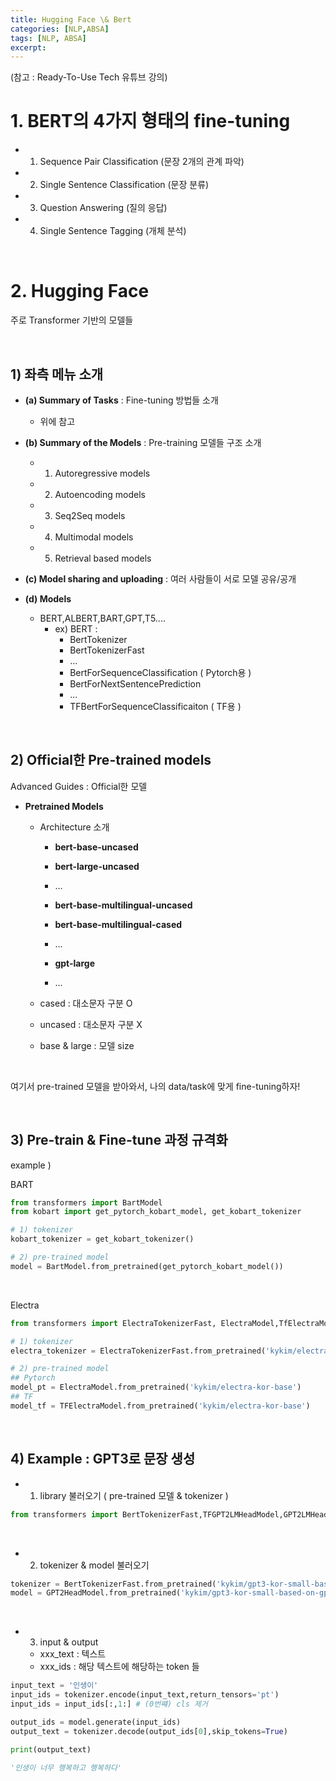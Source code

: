 ```yaml
---
title: Hugging Face \& Bert
categories: [NLP,ABSA]
tags: [NLP, ABSA]
excerpt: 
---
```


(참고 : Ready-To-Use Tech 유튜브 강의)

# 1. BERT의 4가지 형태의 fine-tuning

- 1) Sequence Pair Classification (문장 2개의 관계 파악)
- 2) Single Sentence Classification (문장 분류)
- 3) Question Answering (질의 응답)
- 4) Single Sentence Tagging (개체 분석)

<br>

# 2. Hugging Face

주로 Transformer 기반의 모델들

<br>

## 1) 좌측 메뉴 소개

- **(a) Summary of Tasks** : Fine-tuning 방법들 소개
  - 위에 참고

- **(b) Summary of the Models** : Pre-training 모델들 구조 소개
  - 1) Autoregressive models
  - 2) Autoencoding models
  - 3) Seq2Seq models
  - 4) Multimodal models
  - 5) Retrieval based models

- **(c) Model sharing and uploading** : 여러 사람들이 서로 모델 공유/공개
- **(d) Models**
  - BERT,ALBERT,BART,GPT,T5....
    - ex) BERT :
      - BertTokenizer
      - BertTokenizerFast
      - ...
      - BertForSequenceClassification ( Pytorch용 )
      - BertForNextSentencePrediction
      - ...
      - TFBertForSequenceClassificaiton ( TF용 )

<br>

## 2) Official한 Pre-trained models

Advanced Guides : Official한 모델

- **Pretrained Models**

  - Architecture 소개

    - **bert-base-uncased**
    - **bert-large-uncased**
    - ...
    - **bert-base-multilingual-uncased**
    - **bert-base-multilingual-cased**

    - ...
    - **gpt-large**
    - ...

  - cased : 대소문자 구분 O

  - uncased : 대소문자 구분 X

  - base & large : 모델 size

<br>

여기서 pre-trained 모델을 받아와서, 나의 data/task에 맞게 fine-tuning하자!

<br>

## 3) Pre-train & Fine-tune 과정 규격화

example )

BART

```python
from transformers import BartModel
from kobart import get_pytorch_kobart_model, get_kobart_tokenizer

# 1) tokenizer
kobart_tokenizer = get_kobart_tokenizer()

# 2) pre-trained model
model = BartModel.from_pretrained(get_pytorch_kobart_model())
```

<br>

Electra

```python
from transformers import ElectraTokenizerFast, ElectraModel,TfElectraModel

# 1) tokenizer
electra_tokenizer = ElectraTokenizerFast.from_pretrained('kykim/electra-kor-base')

# 2) pre-trained model
## Pytorch
model_pt = ElectraModel.from_pretrained('kykim/electra-kor-base')
## TF
model_tf = TFElectraModel.from_pretrained('kykim/electra-kor-base')
```

<br>

## 4) Example : GPT3로 문장 생성

- 1) library 불러오기 ( pre-trained 모델 & tokenizer )

```python
from transformers import BertTokenizerFast,TFGPT2LMHeadModel,GPT2LMHeadModel
```

<br>

- 2) tokenizer & model 불러오기 

```python
tokenizer = BertTokenizerFast.from_pretrained('kykim/gpt3-kor-small-based-on-gpt2')
model = GPT2HeadModel.from_pretrained('kykim/gpt3-kor-small-based-on-gpt2',pad_token_id=0)
```

<br>

- 3) input & output
  - xxx_text : 텍스트
  - xxx_ids : 해당 텍스트에 해당하는 token 들

```python
input_text = '인생이'
input_ids = tokenizer.encode(input_text,return_tensors='pt')
input_ids = input_ids[:,1:] # (0번쨰) cls 제거

output_ids = model.generate(input_ids)
output_text = tokenizer.decode(output_ids[0],skip_tokens=True)

print(output_text)
```

```python
'인생이 너무 행복하고 행복하다'
```


